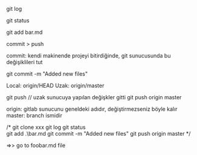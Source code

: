 git log

git status

git add bar.md

commit > push

commit: kendi makinende projeyi bitirdiğinde, git sunucusunda bu değişiklileri tut

git commit -m "Added new files"


Local: origin/HEAD
Uzak: origin/master   




git push // uzak sunucuya yapılan değişkler gitti
git push origin master

origin: gitlab sunucunu geneldeki adıdır, değiştirmezseniz böyle kalır
master: branch ismidir 


/*
    git clone xxx
    git log
    git status    
    git add .\bar.md
    git commit -m "Added new files"
    git push origin master
*/

=>> go to foobar.md file
